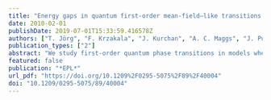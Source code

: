 ```yaml
---
title: "Energy gaps in quantum first-order mean-field–like transitions: The problems that quantum annealing cannot solve"
date: 2010-02-01
publishDate: 2019-07-01T15:33:59.416578Z
authors: ["T. Jörg", "F. Krzakala", "J. Kurchan", "A. C. Maggs", "J. Pujos"]
publication_types: ["2"]
abstract: "We study first-order quantum phase transitions in models where the mean-field treatment is exact, and in particular the exponentially fast closure of the energy gap with the system size at the transition. We consider exactly solvable ferromagnetic models, and show that they reduce to the Grover problem in a particular limit. We compute the coefficient in the exponential closure of the gap using an instantonic approach, and discuss the (dire) consequences for quantum annealing."
featured: false
publication: "*EPL*"
url_pdf: "https://doi.org/10.1209%2F0295-5075%2F89%2F40004"
doi: "10.1209/0295-5075/89/40004"
---
```


